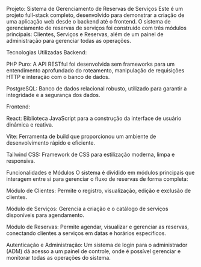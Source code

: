 Projeto: Sistema de Gerenciamento de Reservas de Serviços
Este é um projeto full-stack completo, desenvolvido para demonstrar a criação de uma aplicação web desde o backend até o frontend. O sistema de gerenciamento de reservas de serviços foi construído com três módulos principais: Clientes, Serviços e Reservas, além de um painel de administração para gerenciar todas as operações.

Tecnologias Utilizadas
Backend:

PHP Puro: A API RESTful foi desenvolvida sem frameworks para um entendimento aprofundado do roteamento, manipulação de requisições HTTP e interação com o banco de dados.

PostgreSQL: Banco de dados relacional robusto, utilizado para garantir a integridade e a segurança dos dados.

Frontend:

React: Biblioteca JavaScript para a construção da interface de usuário dinâmica e reativa.

Vite: Ferramenta de build que proporcionou um ambiente de desenvolvimento rápido e eficiente.

Tailwind CSS: Framework de CSS para estilização moderna, limpa e responsiva.

Funcionalidades e Módulos
O sistema é dividido em módulos principais que interagem entre si para gerenciar o fluxo de reservas de forma completa:

Módulo de Clientes: Permite o registro, visualização, edição e exclusão de clientes.

Módulo de Serviços: Gerencia a criação e o catálogo de serviços disponíveis para agendamento.

Módulo de Reservas: Permite agendar, visualizar e gerenciar as reservas, conectando clientes a serviços em datas e horários específicos.

Autenticação e Administração: Um sistema de login para o administrador (ADM) dá acesso a um painel de controle, onde é possível gerenciar e monitorar todas as operações do sistema.
